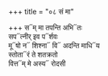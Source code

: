+++
title = "०८ सं मा"

+++
स᳓म् मा तपन्ति अभि᳓तः  
सप᳓त्नीर् इव प᳓र्शवः  
मू᳓षो न᳓ शिश्ना᳓ वि᳓ अदन्ति माधि᳓य  
स्तोता᳓रं ते शतक्रतो  
वित्त᳓म् मे अस्य᳓ रोदसी